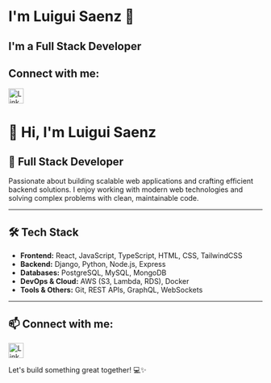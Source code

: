 # I'm Luigui Saenz 👋

## I'm a Full Stack Developer

## Connect with me:
<a href="https://www.linkedin.com/in/luigui-saenz-b5aa7a146/" target="_blank">
  <img src="https://upload.wikimedia.org/wikipedia/commons/e/e9/Linkedin_icon.svg" alt="LinkedIn" width="30" height="30">
</a>



# 👋 Hi, I'm Luigui Saenz

## 🚀 Full Stack Developer

Passionate about building scalable web applications and crafting efficient backend solutions. I enjoy working with modern web technologies and solving complex problems with clean, maintainable code.

---

## 🛠 Tech Stack
- **Frontend:** React, JavaScript, TypeScript, HTML, CSS, TailwindCSS
- **Backend:** Django, Python, Node.js, Express
- **Databases:** PostgreSQL, MySQL, MongoDB
- **DevOps & Cloud:** AWS (S3, Lambda, RDS), Docker
- **Tools & Others:** Git, REST APIs, GraphQL, WebSockets

---


## 📫 Connect with me:
<a href="https://www.linkedin.com/in/luigui-saenz-b5aa7a146/" target="_blank">
  <img src="https://upload.wikimedia.org/wikipedia/commons/e/e9/Linkedin_icon.svg" alt="LinkedIn" width="30" height="30">
</a>

Let's build something great together! 💻✨


